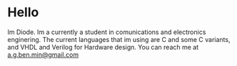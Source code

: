 # Hello 
Im Diode.
Im a currently a student in comunications and electronics enginering.
The current languages that im using are C and some C variants, and VHDL and Verilog for Hardware design.
You can reach me at a.g.ben.min@gmail.com


<!---
gDiode/gDiode is a ✨ special ✨ repository because its `README.md` (this file) appears on your GitHub profile.
You can click the Preview link to take a look at your changes.
--->
